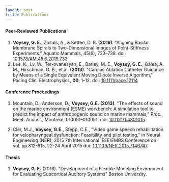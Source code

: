 ```yaml
---
layout: post
title: Publications
---
```


#### Peer-Reviewed Publications
1. **Voysey, G. E.**, Zosuls, A., & Ketten, D. R. **(2019)**. "Aligning Basilar Membrane Spirals to Two-Dimensional Images of Point-Stiffness Experiments." Aquatic Mammals, 45(6), 733–738. doi: [10.1578/AM.45.6.2019.733](https://doi.org/10.1578/AM.45.6.2019.733)
1. Lee, K., Lv, W., Ter-ovanesyan, E., Barley, M. E., **Voysey, G. E.**, Galea, A. M., Hirschman, G. B., et al. **(2013)**. "Cardiac Ablation Catheter Guidance by Means of a Single Equivalent Moving Dipole Inverse Algorithm," Pacing Clin. Electrophysiol., **00**, 1–12\. doi: [10.1111/pace.12114](http://dx.doi.org/10.1111/pace.12114)

#### Conference Proceedings

1. Mountain, D., Anderson, D., **Voysey, G.E.** **(2013)**. "The effects of sound on the marine environment (ESME) workbench: A simulation tool to predict the impact of anthropogenic sound on marine mammals," Proc. Meet. Acoust., Montreal, 010051–010051\. doi: [10.1121/1.4801015](http://dx.doi.org/10.1121/1.4801015)

2. Cler, M.J., **Voysey, G.E.**, Stepp, C.E., "Video game speech rehabilitation for velopharyngeal dysfunction: Feasibility and pilot testing," in Neural Engineering (NER), 2015 7th International IEEE/EMBS Conference on , vol. pp.812-815, 22-24 April 2015 doi: [10.1109/NER.2015.7146747](http://dx.doi.org/10.1109/NER.2015.7146747)

#### Thesis

1. **Voysey, G. E.** (2016). "Development of a Flexible Modeling Environment for Evaluating Subcortical Auditory Systems" Boston University.
